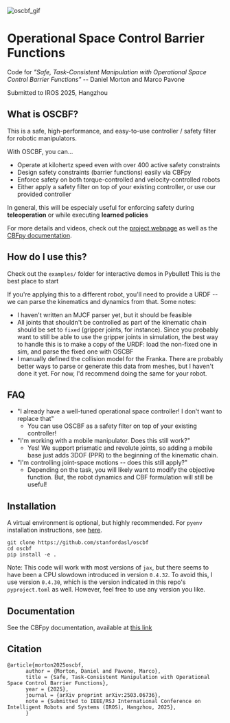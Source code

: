 ![oscbf_gif](https://github.com/user-attachments/assets/43b615a3-dcec-4fc4-bc7f-2ba674562323)

# Operational Space Control Barrier Functions

Code for *"Safe, Task-Consistent Manipulation with Operational Space Control Barrier Functions"* -- Daniel Morton and Marco Pavone

Submitted to IROS 2025, Hangzhou


## What is OSCBF?

This is a safe, high-performance, and easy-to-use controller / safety filter for robotic manipulators.

With OSCBF, you can...
- Operate at kilohertz speed even with over 400 active safety constraints
- Design safety constraints (barrier functions) easily via CBFpy
- Enforce safety on both torque-controlled and velocity-controlled robots
- Either apply a safety filter on top of your existing controller, or use our provided controller

In general, this will be especialy useful for enforcing safety during **teleoperation** or while executing **learned policies**

For more details and videos, check out the [project webpage](https://stanfordasl.github.io/oscbf/) as well as the [CBFpy documentation](https://danielpmorton.github.io/cbfpy/).


## How do I use this?

Check out the `examples/` folder for interactive demos in Pybullet! This is the best place to start

If you're applying this to a different robot, you'll need to provide a URDF -- we can parse the kinematics and dynamics from that. Some notes:
- I haven't written an MJCF parser yet, but it should be feasible
- All joints that shouldn't be controlled as part of the kinematic chain should be set to `fixed` (gripper joints, for instance). Since you probably want to still be able to use the gripper joints in simulation, the best way to handle this is to make a copy of the URDF: load the non-fixed one in sim, and parse the fixed one with OSCBF
- I manually defined the collision model for the Franka. There are probably better ways to parse or generate this data from meshes, but I haven't done it yet. For now, I'd recommend doing the same for your robot.

## FAQ

- "I already have a well-tuned operational space controller! I don't want to replace that"
  - You can use OSCBF as a safety filter on top of your existing controller!
- "I'm working with a mobile manipulator. Does this still work?"
  - Yes! We support prismatic and revolute joints, so adding a mobile base just adds 3DOF (PPR) to the beginning of the kinematic chain.
- "I'm controlling joint-space motions -- does this still apply?"
  - Depending on the task, you will likely want to modify the objective function. But, the robot dynamics and CBF formulation will still be useful!


## Installation

A virtual environment is optional, but highly recommended. For `pyenv` installation instructions, see [here](https://danielpmorton.github.io/cbfpy/pyenv).

```
git clone https://github.com/stanfordasl/oscbf
cd oscbf
pip install -e .
```

Note: This code will work with most versions of `jax`, but there seems to have been a CPU slowdown introduced in version `0.4.32`. To avoid this, I use version `0.4.30`, which is the version indicated in this repo's `pyproject.toml` as well. However, feel free to use any version you like.


## Documentation

See the CBFpy documentation, available at [this link](https://danielpmorton.github.io/cbfpy)


## Citation
```
@article{morton2025oscbf,
      author = {Morton, Daniel and Pavone, Marco},
      title = {Safe, Task-Consistent Manipulation with Operational Space Control Barrier Functions},
      year = {2025},
      journal = {arXiv preprint arXiv:2503.06736},
      note = {Submitted to IEEE/RSJ International Conference on Intelligent Robots and Systems (IROS), Hangzhou, 2025},
      }
```

